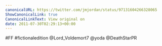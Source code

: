 ```yaml
---
canonicalURL: https://twitter.com/jmjordan/status/97131604266328065
ShowCanonicalLink: true
CanonicalLinkText: View original on
date: 2011-07-30T02:29:13+00:00
---
```

#FF #fictionaledition @Lord_Voldemort7 @yoda @DeathStarPR